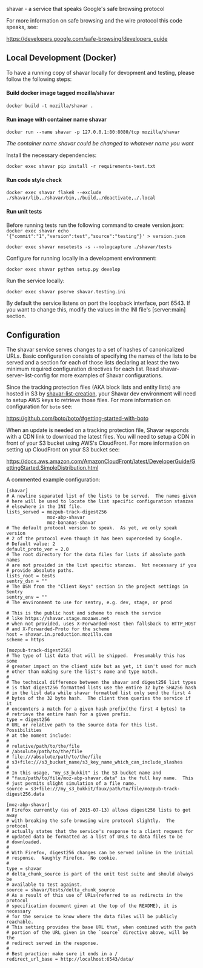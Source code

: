 shavar - a service that speaks Google's safe browsing protocol

For more information on safe browsing and the wire protocol this code
speaks, see:

  https://developers.google.com/safe-browsing/developers_guide

Local Development (Docker)
--------------------------

To have a running copy of shavar locally for devopment and testing, please follow the following steps:

#### Build docker image tagged mozilla/shavar

    docker build -t mozilla/shavar .

#### Run image with container name shavar

    docker run --name shavar -p 127.0.0.1:80:8080/tcp mozilla/shavar

*The container name shavar could be changed to whatever name you want*

Install the necessary dependencies:

    docker exec shavar pip install -r requirements-test.txt

#### Run code style check

    docker exec shavar flake8 --exclude ./shavar/lib,./shavar/bin,./build,./deactivate,./.local

#### Run unit tests
Before running tests run the following command to create version.json: `docker exec shavar echo '{"commit":"1","version":test","source":"testing"}' > version.json`

    docker exec shavar nosetests -s --nologcapture ./shavar/tests

Configure for running locally in a development environment:

    docker exec shavar python setup.py develop

Run the service locally:

    docker exec shavar pserve shavar.testing.ini

By default the service listens on port the loopback interface, port 6543.  If
you want to change this, modify the values in the INI file's [server:main]
section.


Configuration
-------------

The shavar service serves changes to a set of hashes of canonicalized URLs.
Basic configuration consists of specifying the names of the lists to be served
and a section for each of those lists declaring at least the two minimum
required configuration directives for each list. Read shavar-server-list-config
for more examples of Shavar configurations.

Since the tracking protection files (AKA block lists and entity lists) are hosted in S3 by [shavar-list-creation](https://github.com/mozilla-services/shavar-list-creation/), your Shavar dev environment will need to setup AWS keys to retrieve those files. For more information on configuration for `boto` see:

  https://github.com/boto/boto/#getting-started-with-boto

When an update is needed on a tracking protection file, Shavar responds with a CDN link to download the latest files. You will need to setup a CDN in front of your S3 bucket using AWS's CloudFront. For more information on setting up CloudFront on your S3 bucket see:

  https://docs.aws.amazon.com/AmazonCloudFront/latest/DeveloperGuide/GettingStarted.SimpleDistribution.html

A commented example configuration:

    [shavar]
    # A newline separated list of the lists to be served.  The names given
    # here will be used to locate the list specific configuration stanzas
    # elsewhere in the INI file.
    lists_served = mozpub-track-digest256
                   moz-abp-shavar
                   moz-bananas-shavar
    # The default protocol version to speak.  As yet, we only speak version
    # 2 of the protocol even though it has been superceded by Google.
    # Default value: 2
    default_proto_ver = 2.0
    # The root directory for the data files for lists if absolute path names
    # are not provided in the list specific stanzas.  Not necessary if you
    # provide absolute paths.
    lists_root = tests
    sentry_dsn = ""
    # The DSN from the "Client Keys" section in the project settings in Sentry
    sentry_env = ""
    # The environment to use for sentry, e.g. dev, stage, or prod

    # This is the public host and scheme to reach the service
    # like https://shavar.stage.mozaws.net
    # when not provided, uses X-Forwarded-Host then fallsback to HTTP_HOST
    # and X-Forwarded-Proto for the scheme
    host = shavar.in.production.mozilla.com
    scheme = https

    [mozpub-track-digest256]
    # The type of list data that will be shipped.  Presumably this has some
    # greater impact on the client side but as yet, it isn't used for much
    # other than making sure the list's name and type match.
    #
    # The technical difference between the shavar and digest256 list types
    # is that digest256 formatted lists use the entire 32 byte SHA256 hash
    # in the list data while shavar formatted list only send the first 4
    # bytes of the 32 byte hash.  The client then queries the service if it
    # encounters a match for a given hash prefix(the first 4 bytes) to
    # retrieve the entire hash for a given prefix.
    type = digest256
    # URL or relative path to the source data for this list.  Possibilities
    # at the moment include:
    #
    # relative/path/to/the/file
    # /absolute/path/to/the/file
    # file:///absolute/path/to/the/file
    # s3+file:///s3_bucket_name/s3_key_name_which_can_include_slashes
    #
    # In this usage, "my_s3_bukkit" is the S3 bucket name and
    # "faux/path/to/file/moz-abp-shavar.data" is the full key name.  This
    # just permits slight simulation of a file name.
    source = s3+file:///my_s3_bukkit/faux/path/to/file/mozpub-track-digest256.data

    [moz-abp-shavar]
    # Firefox currently (as of 2015-07-13) allows digest256 lists to get away
    # with breaking the safe browsing wire protocol slightly.  The protocol
    # actually states that the service's response to a client request for
    # updated data be formatted as a list of URLs to data files to be
    # downloaded.
    #
    # With Firefox, digest256 changes can be served inline in the initial
    # response.  Naughty Firefox.  No cookie.
    #
    type = shavar
    # delta_chunk_source is part of the unit test suite and should always be
    # available to test against.
    source = shavar/tests/delta_chunk_source
    # As a result of this use of URLs(referred to as redirects in the protocol
    # specification document given at the top of the README), it is necessary
    # for the service to know where the data files will be publicly reachable.
    # This setting provides the base URL that, when combined with the path
    # portion of the URL given in the `source` directive above, will be the
    # redirect served in the response.
    #
    # Best practice: make sure it ends in a /
    redirect_url_base = http://localhost:6543/data/

